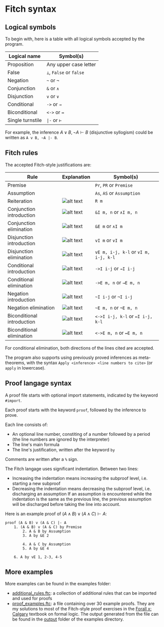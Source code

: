 # Fitch syntax

## Logical symbols

To begin with, here is a table with all logical symbols accepted by the program.

|  Logical name  |       Symbol(s)        |
|----------------|------------------------|
|  Proposition   | Any upper case letter  |
|     False      | `⊥`, `False` or `false`|
|   Negation     |      `~` or `¬`        |
|  Conjunction   |      `&` or `∧`        |
|  Disjunction   |      `v` or `∨`        |
|  Conditional   |      `->` or `→`       |
| Biconditional  |     `<->` or `↔`       |
|Single turnstile|     `\|-` or `⊢`       |

For example, the inference $A \lor B, \lnot A \vdash B$ (disjunctive syllogism) could be written as `A v B, ~A |- B`.

## Fitch rules

The accepted Fitch-style justifications are:

|          Rule            |                        Explanation                           |       Symbol(s)       |
|--------------------------|--------------------------------------------------------------|-----------------------|
|         Premise          |                                                              |`Pr`, `PR` or `Premise`|
|        Assumption        |                                                              |`As`, `AS` or `Assumption`|
|       Reiteration        | ![alt text](https://proofs.openlogicproject.org/rules/r.svg) |           `R m`       |
| Conjunction introduction | ![alt text](https://proofs.openlogicproject.org/rules/ai.svg)| `&I m, n` or `∧I m, n`|
|  Conjunction elimination | ![alt text](https://proofs.openlogicproject.org/rules/ae.svg)|    `&E m` or `∧I m`   |
| Disjunction introduction | ![alt text](https://proofs.openlogicproject.org/rules/oi.svg)|    `vI m` or `∨I m`   |
|  Disjunction elimination | ![alt text](https://proofs.openlogicproject.org/rules/oe.svg)|`vE m, i-j, k-l` or `∨I m, i-j, k-l`|
| Conditional introduction | ![alt text](https://proofs.openlogicproject.org/rules/ci.svg)| `->I i-j` or `→I i-j` |
|  Conditional elimination | ![alt text](https://proofs.openlogicproject.org/rules/ce.svg)|`->E m, n` or `→E m, n`|
|   Negation introduction  | ![alt text](https://proofs.openlogicproject.org/rules/ni.svg)|  `~I i-j` or `¬I i-j` |
|   Negation elimination   | ![alt text](https://proofs.openlogicproject.org/rules/ne.svg)| `~E m, n` or `¬E m, n`|
|Biconditional introduction| ![alt text](https://proofs.openlogicproject.org/rules/bi.svg)|`<->I i-j, k-l` or `↔I i-j, k-l`|
|Biconditional elimination | ![alt text](https://proofs.openlogicproject.org/rules/be.svg)|`<->E m, n` or `↔E m, n`|

For conditional elimination, both directions of the lines cited are accepted.

The program also supports using previously proved inferences as meta-theorems, with the syntax `Apply <inference> <line numbers to cite>` (or `apply` in lowercase).


## Proof langage syntax

A proof file starts with optional import statements, indicated by the keyword `#import`.

Each proof starts with the keyword `proof`, followed by the inference to prove.

Each line consists of:
 - An optional line number, constiting of a number followed by a period (the line numbers are ignored by the interpreter)
 - The line's main formula
 - The line's justification, written after the keyword `by`

Comments are written after a `%` sign.

The Fitch langage uses significant indentation. Between two lines:
 - Increasing the indentation means increasing the subproof level, i.e. starting a new subproof
 - Decreasing the indentation means decreasing the subproof level, i.e. discharging an assumption
If an assumption is encountered while the indentation is the same as the previous line, the previous assumption will be discharged before taking the line into account.

Here is an example proof of $(A \land B) \lor (A \land C) \vdash A$:
```
proof (A & B) v (A & C) |- A
    1. (A & B) v (A & C) by Premise
        2. A & B by Assumption
        3. A by &E 2

        4. A & C by Assumption
        5. A by &E 4

    6. A by vE 1, 2-3, 4-5
```

## More examples

More examples can be found in the examples folder:
 - [additional_rules.ftc](../examples/additional_rules.ftc): a collection of additional rules that can be imported and used for proofs
 - [proof_examples.ftc](../examples/proof_examples.ftc): a file containing over 30 example proofs. 
 They are my solutions to most of the Fitch-style proof exercises in the [Forall x: Calgary](https://forallx.openlogicproject.org/) textbook on formal logic.
 The output generated from the file can be found in the [output](../examples/output/) folder of the examples directory.